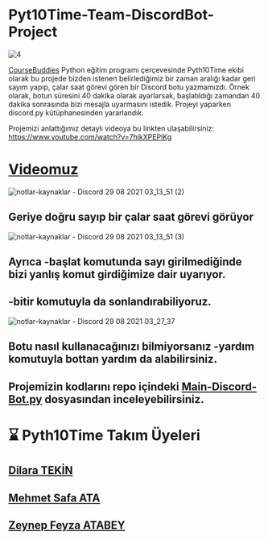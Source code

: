# Pyt10Time-Team-DiscordBot-Project


![4](https://user-images.githubusercontent.com/72699045/131234065-77b15a64-01f8-4e35-bfed-11507e02b8a2.png)



[CourseBuddies](https://github.com/CourseBuddies/Python-Project-July-Term) Python eğitim programı çerçevesinde Pyth10Time ekibi olarak bu projede bizden istenen belirlediğimiz bir zaman aralığı kadar geri sayım yapıp, çalar saat görevi gören bir Discord botu yazmamızdı. Örnek olarak, botun süresini 40 dakika olarak ayarlarsak, başlatıldığı zamandan 40 dakika sonrasında bizi mesajla uyarmasını istedik. Projeyi yaparken discord.py kütüphanesinden yararlandık.

Projemizi anlattığımız detaylı videoya bu linkten ulaşabilirsiniz:
https://www.youtube.com/watch?v=7hikXPEPlKg

# [Videomuz](https://www.youtube.com/watch?v=7hikXPEPlKg)

![notlar-kaynaklar - Discord 29 08 2021 03_13_51 (2)](https://user-images.githubusercontent.com/72699045/131234114-79830f23-62d4-4195-83fd-f80b77d0b424.png)

## Geriye doğru sayıp bir çalar saat görevi görüyor



![notlar-kaynaklar - Discord 29 08 2021 03_13_51 (3)](https://user-images.githubusercontent.com/72699045/131234136-f95c9ba9-67eb-40ce-a6cc-baf32e5c8331.png)

## Ayrıca -başlat komutunda sayı girilmediğinde bizi yanlış komut girdiğimize dair uyarıyor.

## -bitir komutuyla da sonlandırabiliyoruz.


![notlar-kaynaklar - Discord 29 08 2021 03_27_37](https://user-images.githubusercontent.com/72699045/131234298-465de40b-1d87-4e46-9a19-8b40fa38d95b.png)


## Botu nasıl kullanacağınızı bilmiyorsanız -yardım komutuyla bottan yardım da alabilirsiniz.

## Projemizin kodlarını repo içindeki [Main-Discord-Bot.py](https://github.com/wissenschaftlerin/Pyt10Time-Team-DiscordBot-Project/blob/main/Main-Discord-Bot.py) dosyasından inceleyebilirsiniz.

# ⌛ Pyth10Time Takım Üyeleri

## [Dilara TEKİN](https://www.linkedin.com/in/dilara-tekinn/)
## [Mehmet Safa ATA](https://www.linkedin.com/in/mehmet-safa-ata-94b2891b0/)
## [Zeynep Feyza ATABEY](https://www.linkedin.com/in/zeynepfeyzatabey/)


